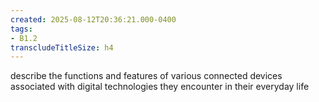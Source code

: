 ```yaml
---
created: 2025-08-12T20:36:21.000-0400
tags:
- B1.2
transcludeTitleSize: h4
---
```


describe the functions and features of various connected devices associated with digital technologies they encounter in their everyday life